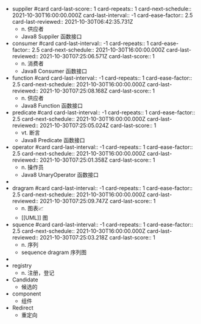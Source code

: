 - suppiler #card
  card-last-score:: 1
  card-repeats:: 1
  card-next-schedule:: 2021-10-30T16:00:00.000Z
  card-last-interval:: -1
  card-ease-factor:: 2.5
  card-last-reviewed:: 2021-10-30T06:42:35.731Z
	- n. 供应者
	- Java8 Suppiler 函数接口
- consumer #card 
  card-last-interval:: -1
  card-repeats:: 1
  card-ease-factor:: 2.5
  card-next-schedule:: 2021-10-30T16:00:00.000Z
  card-last-reviewed:: 2021-10-30T07:25:06.571Z
  card-last-score:: 1
	- n. 消费者
	- Java8 Consumer 函数接口
- function #card
  card-last-interval:: -1
  card-repeats:: 1
  card-ease-factor:: 2.5
  card-next-schedule:: 2021-10-30T16:00:00.000Z
  card-last-reviewed:: 2021-10-30T07:25:08.168Z
  card-last-score:: 1
	- n. 供应者
	- Java8 Function 函数接口
- predicate #card
  card-last-interval:: -1
  card-repeats:: 1
  card-ease-factor:: 2.5
  card-next-schedule:: 2021-10-30T16:00:00.000Z
  card-last-reviewed:: 2021-10-30T07:25:05.024Z
  card-last-score:: 1
	- vt. 断言
	- Java8 Predicate 函数接口
- operator #card
  card-last-interval:: -1
  card-repeats:: 1
  card-ease-factor:: 2.5
  card-next-schedule:: 2021-10-30T16:00:00.000Z
  card-last-reviewed:: 2021-10-30T07:25:01.358Z
  card-last-score:: 1
	- n. 操作员
	- Java8 UnaryOperator 函数接口
-
- dragram #card 
  card-last-interval:: -1
  card-repeats:: 1
  card-ease-factor:: 2.5
  card-next-schedule:: 2021-10-30T16:00:00.000Z
  card-last-reviewed:: 2021-10-30T07:25:09.747Z
  card-last-score:: 1
	- n. 图表📈
	- [[UML]] 图
- squence #card 
  card-last-interval:: -1
  card-repeats:: 1
  card-ease-factor:: 2.5
  card-next-schedule:: 2021-10-30T16:00:00.000Z
  card-last-reviewed:: 2021-10-30T07:25:03.218Z
  card-last-score:: 1
	- n. 序列
	- sequence dragram 序列图
-
- registry
	- n. 注册，登记
- Candidate
	- 候选的
- component
	- 组件
- Redirect
	- 重定向
